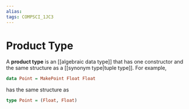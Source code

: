 ```yaml
---
alias:
tags: COMPSCI_1JC3
---
```

# Product Type
A **product type** is an [[algebraic data type]] that has one constructor and the same structure as a [[synonym type|tuple type]]. For example, 
```haskell
data Point = MakePoint Float Float
```
has the same structure as
```haskell
type Point = (Float, Float)
```